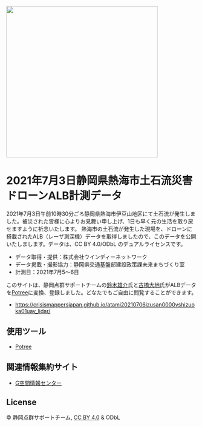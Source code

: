 [<img width="400" src="https://user-images.githubusercontent.com/416977/125190304-5f224880-e277-11eb-9375-f20ae92cae81.jpg" >](https://crisismappersjapan.github.io/atami20210706izusan0000vshizuoka01uav_lidar/)

# 2021年7月3日静岡県熱海市土石流災害ドローンALB計測データ
2021年7月3日午前10時30分ごろ静岡県熱海市伊豆山地区にて土石流が発生しました。被災された皆様に心よりお見舞い申し上げ、1日も早く元の生活を取り戻せますように祈念いたします。
熱海市の土石流が発生した現場を、ドローンに搭載されたALB（レーザ測深機）データを取得しましたので、このデータを公開いたしまします。データは、CC BY 4.0/ODbL のデュアルライセンスです。

* データ取得・提供：株式会社ウインディーネットワーク
* データ掲載・撮影協力：静岡県交通基盤部建設政策課未来まちづくり室
* 計測日：2021年7月5～6日

このサイトは、静岡点群サポートチームの[鈴木雄介](https://twitter.com/Y_Suzuki)氏と[古橋大地](https://github.com/mapconcierge)氏がALBデータを[Potree](https://potree.github.io/)に変換、登録しました。どなたでもご自由に閲覧することができます。
* https://crisismappersjapan.github.io/atami20210706izusan0000vshizuoka01uav_lidar/

## 使用ツール
* [Potree](https://potree.github.io/)

## 関連情報集約サイト
* [G空間情報センター](https://www.geospatial.jp/ckan/dataset/20210703-atami-dronealb)

## License
© 静岡点群サポートチーム, [CC BY 4.0](https://github.com/crisismappersjapan/atami20210706izusan0000vshizuoka01uav_lidar/blob/main/LICENSE.md) & ODbL
